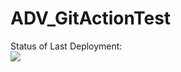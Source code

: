# ADV_GitActionTest
Status of Last Deployment:<br>
<img src="https://github.com/DmitriDan/ADV_GitActionTest/workflows/My-Action/badge.svg?branch=main"><br>
